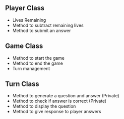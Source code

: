 ## Player Class

- Lives Remaining
- Method to subtract remaining lives
- Method to submit an answer

## Game Class

- Method to start the game
- Method to end the game
- Turn management

## Turn Class

- Method to generate a question and answer (Private)
- Method to check if answer is correct (Private)
- Method to display the question
- Method to give response to player answers
